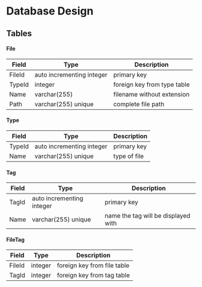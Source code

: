 # Database Design
## Tables
#### File
| Field  | Type                      | Description                 |
| ------ | ------------------------- | --------------------------- |
| FileId | auto incrementing integer | primary key                 |
| TypeId | integer                   | foreign key from type table |
| Name   | varchar(255)              | filename without extension  |
| Path   | varchar(255) unique       | complete file path          |

#### Type
| Field  | Type                      | Description  |
| ------ | ------------------------- | ------------ |
| TypeId | auto incrementing integer | primary key  |
| Name   | varchar(255) unique       | type of file |

#### Tag
| Field | Type                      | Description                         |
| ----- | ------------------------- | ----------------------------------- |
| TagId | auto incrementing integer | primary key                         |
| Name  | varchar(255) unique       | name the tag will be displayed with |

#### FileTag
| Field  | Type    | Description                 |
| ------ | ------- | --------------------------- |
| FileId | integer | foreign key from file table |
| TagId  | integer | foreign key from tag table  |
